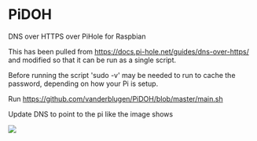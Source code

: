 # PiDOH
DNS over HTTPS over PiHole for Raspbian

This has been pulled from https://docs.pi-hole.net/guides/dns-over-https/ and modified so that it can be run as a single script.

Before running the script 'sudo -v' may be needed to run to cache the password, depending on how your Pi is setup.

Run https://github.com/vanderblugen/PiDOH/blob/master/main.sh

Update DNS to point to the pi like the image shows

<img src=https://docs.pi-hole.net/images/DoHConfig.png>

